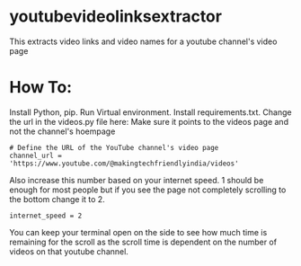 # youtubevideolinksextractor
This extracts video links and video names for a youtube channel's video page

# How To:
Install Python, pip.
Run Virtual environment.
Install requirements.txt.
Change the url in the videos.py file here: Make sure it points to the videos page and not the channel's hoempage
```
# Define the URL of the YouTube channel's video page
channel_url = 'https://www.youtube.com/@makingtechfriendlyindia/videos'
```
Also increase this number based on your internet speed. 1 should be enough for most people but if you see the page not completely scrolling to the bottom change it to 2.
```
internet_speed = 2
```

You can keep your terminal open on the side to see how much time is remaining for the scroll as the scroll time is dependent on the number of videos on that youtube channel.
